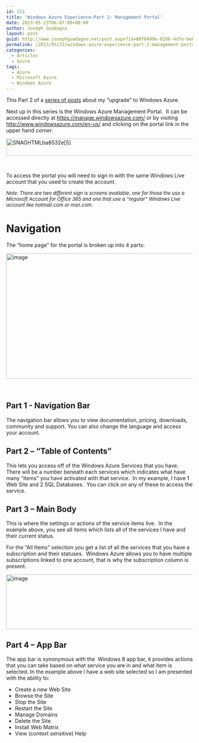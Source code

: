 ```yaml
---
id: 211
title: 'Windows Azure Experience–Part 2: Management Portal'
date: 2013-05-23T06:07:00+00:00
author: Joseph Guadagno
layout: post
guid: http://www.josephguadagno.net/post.aspx?id=80f8499e-02db-4dfe-beb1-c351e25c11d3
permalink: /2013/05/23/windows-azure-experience-part-2-management-portal/
categories:
  - Articles
  - Azure
tags:
  - Azure
  - Microsoft Azure
  - Windows Azure
---
```

This Part 2 of a <a href="http://1222-7915.el-alt.com/post/2013/05/20/The-Windows-Azure-Experience">series of posts</a> about my “upgrade” to Windows Azure.

Next up in this series is the Windows Azure Management Portal.  It can be accessed directly at <a title="https://manage.windowsazure.com/" href="https://manage.windowsazure.com/">https://manage.windowsazure.com/</a> or by visiting <a href="http://www.windowsazure.com/en-us/">http://www.windowsazure.com/en-us/</a> and clicking on the portal link in the upper hand corner.

<a href="http://1222-7915.el-alt.com/wp-content/uploads/2015/03/SNAGHTMLba8532e.png"><img style="background-image: none; padding-top: 0px; padding-left: 0px; margin: 0px 10px 0px 0px; display: inline; padding-right: 0px; border: 0px;" title="SNAGHTMLba8532e[5]" src="http://1222-7915.el-alt.com/wp-content/uploads/2015/03/SNAGHTMLba8532e_thumb.png" alt="SNAGHTMLba8532e[5]" width="637" height="46" border="0" /></a>

&nbsp;

To access the portal you will need to sign in with the same Windows Live account that you used to create the account.

<em><span style="font-size: small;">Note: There are two different sign is screens available, one for those the use a Microsoft Account for Office 365 and one that use a “regular” Windows Live account like hotmail.com or msn.com.</span></em>
<h1>Navigation</h1>
The “home page” for the portal is broken up into 4 parts:

<a href="http://1222-7915.el-alt.com/wp-content/uploads/2015/03/image_10.png"><img style="background-image: none; padding-top: 0px; padding-left: 0px; margin: 0px 10px 0px 0px; display: inline; padding-right: 0px; border: 0px;" title="image" src="http://1222-7915.el-alt.com/wp-content/uploads/2015/03/image_thumb_9.png" alt="image" width="652" height="339" border="0" /></a>

&nbsp;
<h2>Part 1 - Navigation Bar</h2>
The navigation bar allows you to view documentation, pricing, downloads, community and support. You can also change the language and access your account.
<h2>Part 2 – “Table of Contents”</h2>
This lets you access off of the Windows Azure Services that you have.  There will be a number beneath each services which indicates what have many “items” you have activated with that service.  In my example, I have 1 Web Site and 2 SQL Databases.  You can click on any of these to access the service.
<h2>Part 3 – Main Body</h2>
This is where the settings or actions of the service items live.  In the example above, you see all items which lists all of the services I have and their current status.

For the “All Items” selection you get a list of all the services that you have a subscription and their statuses.  Windows Azure allows you to have multiple subscriptions linked to one account, that is why the subscription column is present.

<a href="http://1222-7915.el-alt.com/wp-content/uploads/2015/03/image_11.png"><img style="background-image: none; padding-top: 0px; padding-left: 0px; margin: 0px 10px 0px 0px; display: inline; padding-right: 0px; border: 0px;" title="image" src="http://1222-7915.el-alt.com/wp-content/uploads/2015/03/image_thumb_10.png" alt="image" width="667" height="148" border="0" /></a>
<h2>Part 4 – App Bar</h2>
The app bar is synonymous with the  Windows 8 app bar, it provides actions that you can take based on what service you are in and what item is selected. In the example above I have a web site selected so I am presented with the ability to:
<ul>
	<li>Create a new Web Site</li>
	<li>Browse the Site</li>
	<li>Stop the Site</li>
	<li>Restart the Site</li>
	<li>Manage Domains</li>
	<li>Delete the Site</li>
	<li>Install Web Matrix</li>
	<li>View (context sensitive) Help</li>
</ul>